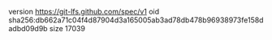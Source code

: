 version https://git-lfs.github.com/spec/v1
oid sha256:db662a71c04f4d87904d3a165005ab3ad78db478b96938973fe158dadbd09d9b
size 17039

